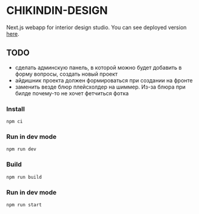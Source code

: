 # CHIKINDIN-DESIGN

Next.js webapp for interior design studio.
You can see deployed version [here](http://176.109.109.148).

## TODO
- сделать админскую панель, в которой можно будет добавить в форму вопросы, создать новый проект
- айдишник проекта должен формироваться при создании на фронте
- заменить везде блюр плейсхолдер на шиммер. Из-за блюра при билде почему-то не хочет фетчиться фотка

### Install
```npm ci```

### Run in dev mode
```npm run dev```

### Build
```npm run build```

### Run in dev mode
```npm run start```

